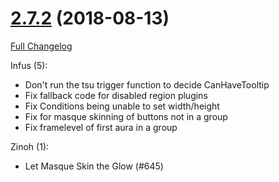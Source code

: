 # [2.7.2](https://github.com/WeakAuras/WeakAuras2/tree/2.7.2) (2018-08-13)

[Full Changelog](https://github.com/WeakAuras/WeakAuras2/compare/2.7.1...2.7.2)

Infus (5):

- Don't run the tsu trigger function to decide CanHaveTooltip
- Fix fallback code for disabled region plugins
- Fix Conditions being unable to set width/height
- Fix for masque skinning of buttons not in a group
- Fix framelevel of first aura in a group

Zinoh (1):

- Let Masque Skin the Glow (#645)

